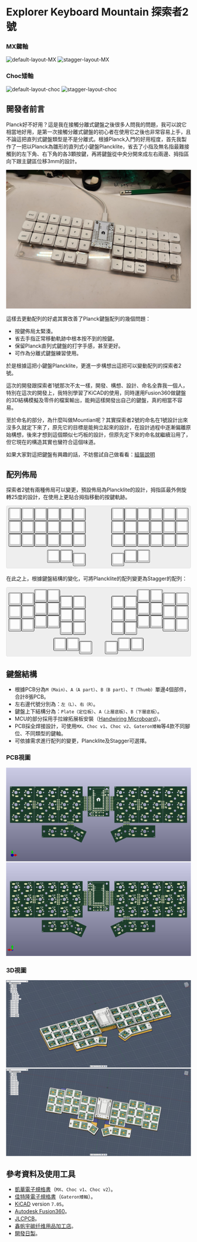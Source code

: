 # Explorer Keyboard Mountain 探索者2號

### MX鍵軸 

![default-layout-MX]()
![stagger-layout-MX]()

### Choc矮軸

![default-layout-choc]()
![stagger-layout-choc]()

## 開發者前言

Planck好不好用？這是我在接觸分離式鍵盤之後很多人問我的問題，我可以說它相當地好用，是第一次接觸分離式鍵盤的初心者在使用它之後也非常容易上手，且不論這把直列式鍵盤類型是不是分離式。根據Planck入門的好用程度，首先我製作了一把以Planck為雛形的直列式小鍵盤Plancklite，省去了小指及無名指最難接觸到的左下角、右下角的各3顆按鍵，再將鍵盤從中央分開來成左右兩邊、拇指區向下跟主鍵區位移3mm的設計。

![plancklite](pic/plancklite.jpg)

這樣去更動配列的好處其實改善了Planck鍵盤配列的幾個問題：

- 按鍵佈局太緊湊。
- 省去手指正常移動軌跡中根本按不到的按鍵。
- 保留Planck直列式鍵盤的打字手感，甚至更好。
- 可作為分離式鍵盤練習使用。

於是根據這把小鍵盤Plancklite，更進一步構想出這把可以變動配列的探索者2號。

這次的開發跟探索者1號那次不太一樣，開發、構想、設計、命名全靠我一個人，特別在這次的開發上，我特別學習了KiCAD的使用，同時運用Fusion360做鍵盤的3D結構模擬及零件的檔案輸出，能夠這樣開發出自己的鍵盤，真的相當不容易。

至於命名的部分，為什麼叫做Mountian呢？其實探索者2號的命名在1號設計出來沒多久就定下來了，原先它的目標是能夠立起來的設計，在設計過程中逐漸偏離原始構想，後來才想到這個類似七巧板的設計，但原先定下來的命名就繼續沿用了，但它現在的構造其實也蠻符合這個味道。

如果大家對這把鍵盤有興趣的話，不妨嘗試自己做看看：[組裝說明](guide.md)

## 配列佈局

探索者2號有兩種佈局可以變更，預設佈局為Plancklite的設計，拇指區最外側旋轉25度的設計，在使用上更貼合拇指移動的按鍵軌跡。

![Plancklite](pic/layout-default.png)

在此之上，根據鍵盤結構的變化，可將Plancklite的配列變更為Stagger的配列：

![mountain](pic/layout-stagger.png)

## 鍵盤結構

- 根據PCB分為`M（Main）`、`A（A part）`、`B（B part）`、`T（Thumb）`單邊4個部件，合計8張PCB。
- 左右邊代號分別為：`左（L）`、`右（R）`。
- 鍵盤上下結構分為：`Plate（定位板）`、`A（上層底板）`、`B（下層底板）`。
- MCU的部分採用手拉線拓展板安裝（[Handwiring Microboard](https://github.com/DreaM117er/Handwiring-Microboard)）。
- PCB採全焊接設計，可使用`MX`、`Choc v1`、`Choc v2`、`Gateron矮軸`等4款不同腳位、不同類型的鍵軸。
- 可依據需求進行配列的變更，Plancklite及Stagger可選擇。

### PCB視圖

![PCB-F](pic/pcb-layout-front.png)
![PCB-B](pic/pcb-layout-back.png)

### 3D視圖

![default](pic/fusion360-layout-default.png)
![stagger](pic/fusion360-layout-stagger.png)

## 參考資料及使用工具

- [凱華電子規格書](https://www.kailh.net/pages/product-datasheet)（`MX`、`Choc v1`、`Choc v2`）。
- [佳特隆電子規格書](https://www.gateron.co/products/gateron-low-profile-mechanical-switch-set)（`Gateron矮軸`）。
- [KiCAD](https://www.kicad.org/) version `7.05`。
- [Autodesk Fusion360](https://www.autodesk.com/products/fusion-360/overview?term=1-YEAR&tab=subscription)。
- [JLCPCB](https://jlcpcb.com/)。
- [鑫帆宇碳纤维用品加工店](https://shop73091441.taobao.com/?spm=a1z10.1-c-s.0.0.3530f19cYKPwZf)。
- [開發日製](log.md)。